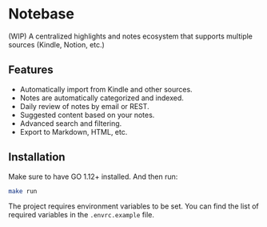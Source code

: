 # Notebase

(WIP) A centralized highlights and notes ecosystem that supports multiple sources (Kindle, Notion, etc.)

## Features

- Automatically import from Kindle and other sources.
- Notes are automatically categorized and indexed.
- Daily review of notes by email or REST.
- Suggested content based on your notes.
- Advanced search and filtering.
- Export to Markdown, HTML, etc.

## Installation

Make sure to have GO 1.12+ installed. And then run:
```bash
make run
```

The project requires environment variables to be set. You can find the list of required variables in the `.envrc.example` file.
